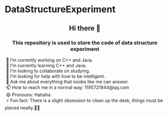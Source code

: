 # DataStructureExperiment
<div style="text-align: center">
                    <h2>Hi there 👋</h1>
                    <h3>This repository is used to store the code of data structure experiment</h2>
                </div>
                &nbsp;🔭 I’m currently working on C++ and Java.<br>
                &nbsp;🌱 I’m currently learning C++ and Java.<br>
                &nbsp;👯 I’m looking to collaborate on studying.<br>
                &nbsp;🤔 I’m looking for help with how to be intelligent.<br>
                &nbsp;💬 Ask me about everything that noobs like me can answer.<br>
                &nbsp;📫 How to reach me in a normal way: 1195721944@qq.com<br>
                &nbsp;😄 Pronouns: Hahaha<br>
                &nbsp;⚡ Fun fact: There is a slight obsession to clean up the desk, things must be placed neatly.🤷‍♂️<br><br>
                <div style="text-align: center">
